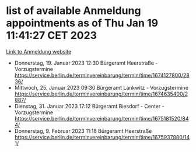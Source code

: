 # list of available Anmeldung appointments as of Thu Jan 19 11:41:27 CET 2023
[Link to Anmeldung website](https://service.berlin.de/terminvereinbarung/termin/tag.php?termin=0&anliegen[]=120686&dienstleisterlist=122210,122217,327316,122219,327312,122227,327314,122231,327346,122243,327348,122252,329742,122260,329745,122262,329748,122254,329751,122271,327278,122273,327274,122277,327276,330436,122280,327294,122282,327290,122284,327292,327539,122291,327270,122285,327266,122286,327264,122296,327268,150230,329760,122301,327282,122297,327286,122294,327284,122312,329763,122314,329775,122304,327330,122311,327334,122309,327332,122281,327352,122279,329772,122276,327324,122274,327326,122267,329766,122246,327318,122251,327320,122257,327322,122208,327298,122226,327300,121362,121364&herkunft=http%3A%2F%2Fservice.berlin.de%2Fdienstleistung%2F120686%2F)
- Donnerstag, 19. Januar 2023 12:30 Bürgeramt Heerstraße - Vorzugstermine https://service.berlin.de/terminvereinbarung/termin/time/1674127800/2836/
- Mittwoch, 25. Januar 2023 09:30 Bürgeramt Lankwitz - Vorzugstermine https://service.berlin.de/terminvereinbarung/termin/time/1674635400/2887/
- Dienstag, 31. Januar 2023 17:12 Bürgeramt Biesdorf - Center - Vorzugstermine https://service.berlin.de/terminvereinbarung/termin/time/1675181520/844/
- Donnerstag, 9. Februar 2023 11:18 Bürgeramt Heerstraße https://service.berlin.de/terminvereinbarung/termin/time/1675937880/141/
